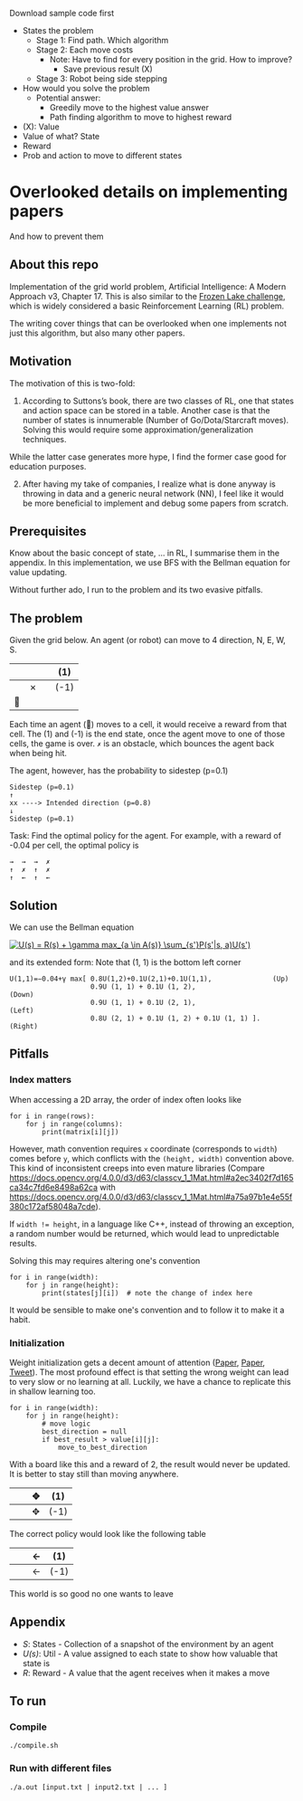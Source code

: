 Download sample code first

- States the problem
   - Stage 1: Find path. Which algorithm
   - Stage 2: Each move costs
       - Note: Have to find for every position in the grid. How to improve?
           - Save previous result (X)
   - Stage 3: Robot being side stepping
- How would you solve the problem
   - Potential answer:
       - Greedily move to the highest value answer
       - Path finding algorithm to move to highest reward
- (X): Value
- Value of what? State
- Reward
- Prob and action to move to different states

# Overlooked details on implementing papers
And how to prevent them

## About this repo
Implementation of the grid world problem, Artificial Intelligence: A Modern Approach v3, Chapter 17. This is also similar to the [Frozen Lake challenge](https://gym.openai.com/envs/FrozenLake-v0/), which is widely considered a basic Reinforcement Learning (RL) problem.

The writing cover  things that can be overlooked when one implements not just this algorithm, but also many other papers.

## Motivation
The motivation of this is two-fold:

1. According to Suttons’s book, there are two classes of RL, one that states and action space can be stored in a table. Another case is that the number of states is innumerable (Number of Go/Dota/Starcraft moves). Solving this would require some approximation/generalization techniques.

While the latter case generates more hype, I find the former case good for education purposes.

2. After having my take of companies, I realize what is done anyway is throwing in data and a generic neural network (NN), I feel like it would be more beneficial to implement and debug some papers from scratch.


## Prerequisites
Know about the basic concept of state, … in RL, I summarise them in the appendix. In this implementation, we use BFS with the Bellman equation for value updating.

Without further ado, I run to the problem and its two evasive pitfalls.

## The problem

Given the grid below. An agent (or robot) can move to 4 direction, N, E, W, S.

|   |   |   | (1)  |
|---|---|---|------|
|   | ✗ |   | (-1) |
| 🤖 |   |   |      |
   

Each time an agent (🤖) moves to a cell, it would receive a reward from that cell. The (1) and (-1) is the end state, once the agent move to one of those cells, the game is over. `✗` is an obstacle, which bounces the agent back when being hit.

The agent, however, has the probability to sidestep (p=0.1)
```
Sidestep (p=0.1)
↑
xx ----> Intended direction (p=0.8)
↓
Sidestep (p=0.1)
```
Task: Find the optimal policy for the agent. For example, with a reward of -0.04 per cell, the optimal policy is
```
→  →  →  ✗
↑  ✗  ↑  ✗
↑  ←  ↑  ←
```
## Solution
We can use the Bellman equation

<a href="https://www.codecogs.com/eqnedit.php?latex=\inline&space;U(s)&space;=&space;R(s)&space;&plus;&space;\gamma&space;max_{a&space;\in&space;A(s)}&space;\sum_{s'}P(s'|s,&space;a)U(s')" target="_blank"><img src="https://latex.codecogs.com/png.latex?\inline&space;U(s)&space;=&space;R(s)&space;&plus;&space;\gamma&space;max_{a&space;\in&space;A(s)}&space;\sum_{s'}P(s'|s,&space;a)U(s')" title="U(s) = R(s) + \gamma max_{a \in A(s)} \sum_{s'}P(s'|s, a)U(s')" /></a>

and its extended form: Note that (1, 1) is the bottom left corner
```
U(1,1)=−0.04+γ max[ 0.8U(1,2)+0.1U(2,1)+0.1U(1,1),               (Up)
                    0.9U (1, 1) + 0.1U (1, 2),                   (Down)
                    0.9U (1, 1) + 0.1U (2, 1),                   (Left)   
                    0.8U (2, 1) + 0.1U (1, 2) + 0.1U (1, 1) ].   (Right)
```

## Pitfalls
### Index matters
 When accessing a 2D array, the order of index often looks like
```
for i in range(rows):
    for j in range(columns):
        print(matrix[i][j])
```
However,  math convention requires `x` coordinate (corresponds to `width`) comes before `y`, which conflicts with the `(height, width)` convention above. This kind of inconsistent creeps into even mature libraries (Compare https://docs.opencv.org/4.0.0/d3/d63/classcv_1_1Mat.html#a2ec3402f7d165ca34c7fd6e8498a62ca with https://docs.opencv.org/4.0.0/d3/d63/classcv_1_1Mat.html#a75a97b1e4e55f380c172af58048a7cde). 

If `width != height`, in a language like C++, instead of throwing an exception, a random number would be returned, which would lead to unpredictable results.

Solving this may requires altering one's convention
```
for i in range(width):
    for j in range(height):
        print(states[j][i])  # note the change of index here
```

It would be sensible to make one's convention and to follow it to make it a habit.

### Initialization
Weight initialization gets a decent amount of attention ([Paper](https://papers.nips.cc/paper/7338-how-to-start-training-the-effect-of-initialization-and-architecture.pdf), [Paper](https://arxiv.org/pdf/1504.00941.pdf), [Tweet](https://twitter.com/ylecun/status/854136432327352320)). The most profound effect is that setting the wrong weight can lead to very slow or no learning at all. Luckily, we have a chance to replicate this in shallow learning too. 

```
for i in range(width):
    for j in range(height):
        # move logic
        best_direction = null
        if best_result > value[i][j]:
            move_to_best_direction
```

With a board like this and a reward of 2, the result would never be updated. It is better to stay still than moving anywhere.

|   |   | ✥ | (1)  |
|---|---|---|------|
|   |   | ✥ | (-1) |

The correct policy would look like the following table

|   |   | ← | (1)  |
|---|---|---|------|
|   |   | ← | (-1) |

This world is so good no one wants to leave

## Appendix
- _S_: States - Collection of a snapshot of the environment by an agent
- _U(s)_: Util - A value assigned to each state to show how valuable that state is
- _R_: Reward - A value that the agent receives when it makes a move

## To run
### Compile
`./compile.sh`
### Run with different files
`./a.out [input.txt | input2.txt | ... ]`
